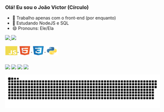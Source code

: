 ### Olá! Eu sou o João Victor (Círculo)

- 🔭 Trabalho apenas com o front-end (por enquanto)
- 🌱 Estudando NodeJS e SQL 
- 😄 Pronouns: Ele/Ela

 <div>
  <a href="https://github.com/circulogameplay">
  <img height="180em" src="https://github-readme-stats.vercel.app/api?username=circulogameplay&show_icons=true&theme=dracula&include_all_commits=true&count_private=true"/>
  <img height="180em" src="https://github-readme-stats.vercel.app/api/top-langs/?username=circulogameplay&layout=compact&langs_count=7&theme=dracula"/>
</div>
  
 <div style="display: inline_block"><br>
  <img align="center" alt="Ciorculo-Js" height="30" width="40" src="https://raw.githubusercontent.com/devicons/devicon/master/icons/javascript/javascript-plain.svg">
  <img align="center" alt="Circulo-HTML" height="30" width="40" src="https://raw.githubusercontent.com/devicons/devicon/master/icons/html5/html5-original.svg">
  <img align="center" alt="Circulo-CSS" height="30" width="40" src="https://raw.githubusercontent.com/devicons/devicon/master/icons/css3/css3-original.svg">
  <img align="center" alt="Circulo-Python" height="30" width="40" src="https://raw.githubusercontent.com/devicons/devicon/master/icons/python/python-original.svg">
</div> 
  
 ##
 <div>
  <a href="https://instagram.com/joaovictormq" target="_blank"><img src="https://img.shields.io/badge/-Instagram-%23E4405F?style=for-the-badge&logo=instagram&logoColor=white" target="_blank"></a>
 	<a href="https://www.twitch.tv/circulo_gameplay" target="_blank"><img src="https://img.shields.io/badge/Twitch-9146FF?style=for-the-badge&logo=twitch&logoColor=white" target="_blank"></a> 
  <a href="https://www.linkedin.com/in/joão-madureira-247146202/" target="_blank"><img src="https://img.shields.io/badge/-LinkedIn-%230077B5?style=for-the-badge&logo=linkedin&logoColor=white" target="_blank"></a>  
   <a href="https://www.twitter.com/circulogameplay" target="_blank"><img src="https://img.shields.io/badge/Twitter-1DA1F2?style=for-the-badge&logo=twitter&logoColor=white" target="_blank"></a> 
</div>
  
   ![Snake animation](https://github.com/circulogameplay/circulogameplay/blob/output/github-contribution-grid-snake.svg)
